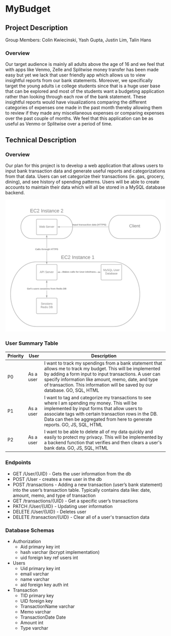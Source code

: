 # MyBudget
## Project Description
Group Members: Colin Kwiecinski, Yash Gupta, Justin Lim, Talin Hans


### Overview
Our target audience is mainly all adults above the age of 16 and we feel that with apps like Venmo, Zelle and Splitwise money transfer has been made easy but yet we lack that user friendly app which allows us to view insightful reports from our bank statements. Moreover, we specifically target the young adults i.e college students since that is a huge user base that can be explored and most of the students want a budgeting application rather than looking through each row of the bank statement. These insightful reports would have visualizations comparing the different categories of expenses one made in the past month thereby allowing them to review if they made any miscellaneous expenses or comparing expenses over the past couple of months. We feel that this application can be as useful as Venmo or Splitwise over a period of time.

## Technical Description
### Overview
Our plan for this project is to develop a web application that allows users to input bank transaction data and generate useful reports and categorizations from that data. Users can set categorize their transactions (ie. gas, grocery, dining), and see history of spending patterns. Users will be able to create accounts to maintain their data which will all be stored in a MySQL database backend. 

![Project Diagram](images/441_diagram.png "Project Diagram")

### User Summary Table
| Priority | User | Description |
|---|---|---|
|P0| As a user | I want to track my spendings from a bank statement that allows me to track my budget. This will be implemented by adding a form input to input transactions. A user can specify information like amount, memo, date, and type of transaction. This information will be saved by our database. GO, SQL, HTML|
|P1|As a user | I want to tag and categorize my transactions to see where I am spending my money. This will be implemented by input forms that allow users to associate tags with certain transaction rows in the DB. Data can then be aggregated from here to generate reports. GO, JS, SQL, HTML |
|P2| As a user | I want to be able to delete all of my data quickly and easily to protect my privacy. This will be implemented by a backend function that verifies and then clears a user's bank data. GO, JS, SQL, HTML |


### Endpoints
* GET /User/{UID} - Gets the user information from the db
* POST /User - creates a new user in the db
* POST /transactions - Adding a new transaction (user’s bank statement) into the user’s transaction table. Typically contains data like: date, amount, memo, and type of transaction
* GET /transactions/{UID} - Get a specific user’s transactions
* PATCH /User/{UID} - Updating user information
* DELETE /User/{UID} - Deletes user
* DELETE /transaction/{UID} - Clear all of a user's transaction data

### Database Schemas
* Authorization
  * Aid primary key int
  * hash varchar (bcrypt implementation)
  * uid foreign key ref users int
* Users
  * Uid primary key int
  * email varchar 
  * name varchar 
  * aid foreign key auth int
* Transaction
  * TID primary key
  * UID foreign key
  * TransactionName varchar
  * Memo varchar
  * TransactionDate Date
  * Amount int
  * Type varchar


